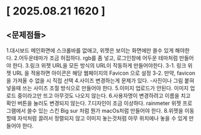 # [ 2025.08.21 1620 ]

## <문제점들>
1.대시보드 메인화면에 스크롤바를 없애고, 위젯은 보이는 화면에만 쓸수 있게 해야한다.
2.어두운테마가 조금 허접하다. rgb를 좀 넣고, 로그인창에 어두운 테마처럼 만들어야 한다.
3.링크 위젯 URL을 모든 방식의 URL이 작동하게 만들어야한다.
3-1. 링크 위젯 URL 을 적용하면 아이콘은 해당 웹페이지의 Favicon 으로 설정
3-2. 만약, favicon을 가져올 수 없을 시 직접 선택
4.사이즈 변경하는게 문제가 있다.
    -사진이나 그림 붙혀넣을때 쓰는 사이즈 조절 방식으로 만들어야 한다.
5.이미지 업로드가 안된다. 이미지 업로드 중이라고만 뜨고 아무것도 나오지 않는다.
6.사용자명이 변경하려고 이름을 치고 확인 버튼을 눌러도 변경되지 않는다.
7.디자인이 조금 이상하다. rainmeter 위젯 프로그램에서 쓸수 있는 스킨 Big sur 처럼 뭔가 macOs처럼 만들어야 한다.
8.위젯을 이동할때 자석처럼 끌려서 정렬되지 않고 이미지 놓는것처럼 아무 위치에나 놓을 수 있게 만들어야 한다.


